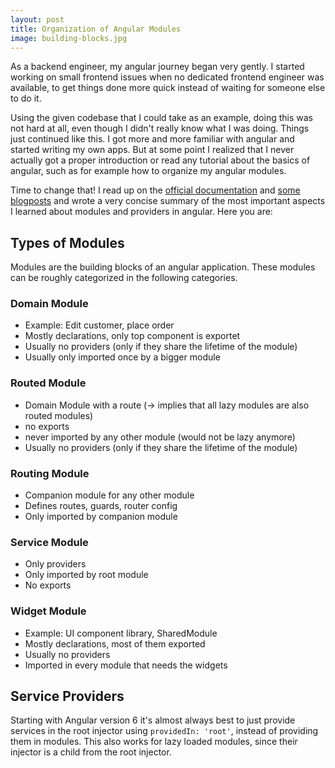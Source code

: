 ```yaml
---
layout: post
title: Organization of Angular Modules
image: building-blocks.jpg
---
```


As a backend engineer, my angular journey began very gently. I started working on small frontend issues when no dedicated frontend engineer was available, to get things done more quick instead of waiting for someone else to do it.

Using the given codebase that I could take as an example, doing this was not hard at all, even though I didn't really know what I was doing. Things just continued like this. I got more and more familiar with angular and started writing my own apps. But at some point I realized that I never actually got a proper introduction or read any tutorial about the basics of angular, such as for example how to organize my angular modules.

Time to change that! I read up on the [official documentation](https://angular.io/guide/ngmodules) and [some](https://medium.com/@cyrilletuzi/understanding-angular-modules-ngmodule-and-their-scopes-81e4ed6f7407) [blogposts](https://medium.com/@cyrilletuzi/architecture-in-angular-projects-242606567e40) and wrote a very concise summary of the most important aspects I learned about modules and providers in angular. Here you are:

## Types of Modules
Modules are the building blocks of an angular application. These modules can be roughly categorized in the following categories.

### Domain Module
- Example: Edit customer, place order
- Mostly declarations, only top component is exportet
- Usually no providers (only if they share the lifetime of the module)
- Usually only imported once by a bigger module

### Routed Module
- Domain Module with a route (-> implies that all lazy modules are also routed modules)
- no exports
- never imported by any other module (would not be lazy anymore)
- Usually no providers (only if they share the lifetime of the module)

### Routing Module
- Companion module for any other module
- Defines routes, guards, router config
- Only imported by companion module

### Service Module
- Only providers
- Only imported by root module
- No exports

### Widget Module
- Example: UI component library, SharedModule
- Mostly declarations, most of them exported
- Usually no providers
- Imported in every module that needs the widgets

## Service Providers
Starting with Angular version 6 it's almost always best to just provide services in the root injector using `providedIn: 'root'`, instead of providing them in modules. This also works for lazy loaded modules, since their injector is a child from the root injector.

